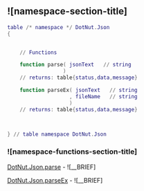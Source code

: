 ## ![namespace-section-title]
```lua
table /* namespace */ DotNut.Json
{


    // Functions

    function parse( jsonText   // string
                  )
    // returns: table{status,data,message}

    function parseEx( jsonText   // string
                    , fileName   // string
                    )
    // returns: table{status,data,message}



} // table namespace DotNut.Json
```


### ![namespace-functions-section-title]


[DotNut.Json.parse](../DotNut/Json/parse.md) - ![__BRIEF]


[DotNut.Json.parseEx](../DotNut/Json/parseEx.md) - ![__BRIEF]


